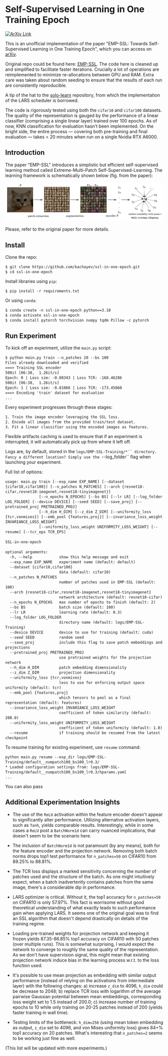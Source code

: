 # Self-Supervised Learning in One Training Epoch

[![ArXiv Link](http://img.shields.io/badge/paper-arxiv.2304.03977-B31B1B.svg)](https://arxiv.org/abs/2304.03977)

This is an unofficial implementation of the paper "EMP-SSL: Towards Self-Supervised Learning in One Training Epoch", which you can access on [arXiv](https://arxiv.org/abs/2304.03977).

Original repo could be found here: [EMP-SSL](https://github.com/tsb0601/EMP-SSL). The code here is cleaned up and simplified to facilitate faster iterations. Crucially a lot of operations are reimplemented to minimize re-allocations between GPU and RAM. Extra care was taken about random seeding to ensure that the results of each run are consistently reproducible.

A tip of the hat to the [solo-learn](https://github.com/vturrisi/solo-learn) repository, from which the implementation of the LARS scheduler is borrowed.

The code is rigorously tested using both the `cifar10` and `cifar100` datasets. The quality of the representation is gauged by the performance of a linear classifier (comprising a single linear layer) trained over 100 epochs. As of now, KNN classification for evaluation hasn't been implemented. On the bright side, the entire process — covering both pre-training and final evaluation — takes < 20 minutes when run on a single Nvidia RTX A6000.

## Introduction

The paper "EMP-SSL" introduces a simplistic but efficient self-supervised learning method called Extreme-Multi-Patch Self-Supervised-Learning. The learning framework is schematically shown below (fig. from the paper):

![Training Pipeline](pipeline.png)

Please, refer to the original paper for more details.

## Install

Clone the repo:

```shell
$ git clone https://github.com/kachayev/ssl-in-one-epoch.git
$ cd ssl-in-one-epoch
```

Install libraries using `pip`:

```shell
$ pip install -r requirements.txt
```

Or using `conda`:

```shell
$ conda create -n ssl-in-one-epoch python==3.10
$ conda activate ssl-in-one-epoch
$ conda install pytorch torchvision numpy tqdm Pillow -c pytorch
```

## Run Experiment

To kick off an experiment, utilize the `main.py` script:

```shell
$ python main.py train --n_patches 20 --bs 100
Files already downloaded and verified
===> Training SSL encoder
500it [06:38,  1.26it/s]
Epoch: 0 | Loss sim: -0.80343 | Loss TCR: -168.46286
500it [06:38,  1.26it/s]
Epoch: 1 | Loss sim: -0.81066 | Loss TCR: -173.45868
===> Encoding 'train' dataset for evaluation
...
```

Every experiment progresses through these stages:

    1. Train the image encoder leveraging the SSL loss.
    2. Encode all images from the provided train/test dataset.
    3. Fit a linear classifier using the encoded images as features.

Flexible artifacts caching is used to ensure that if an experiment is interrupted, it will automatically pick up from where it left off.

Logs are, by default, stored in the `logs/EMP-SSL-Training/*`` directory. Fancy a different location? Simply use the `--log_folder`` flag when launching your experiment.

Full list of options:

```shell
usage: main.py train [--exp_name EXP_NAME] [--dataset {cifar10,cifar100}] [--n_patches N_PATCHES] [--arch {resnet18-cifar,resnet18-imagenet,resnet18-tinyimagenet}]
               [--n_epochs N_EPOCHS] [--bs BS] [--lr LR] [--log_folder LOG_FOLDER] [--device DEVICE] [--seed SEED] [--save_proj] [--pretrained_proj PRETRAINED_PROJ]
               [--h_dim H_DIM] [--z_dim Z_DIM] [--uniformity_loss {tcr,vonmises}] [--emb_pool {features,proj}] [--invariance_loss_weight INVARIANCE_LOSS_WEIGHT]
               [--uniformity_loss_weight UNIFORMITY_LOSS_WEIGHT] [--resume] [--tcr_eps TCR_EPS]

SSL-in-one-epoch

optional arguments:
  -h, --help            show this help message and exit
  --exp_name EXP_NAME   experiment name (default: default)
  --dataset {cifar10,cifar100}
                        data (default: cifar10)
  --n_patches N_PATCHES
                        number of patches used in EMP-SSL (default: 100)
  --arch {resnet18-cifar,resnet18-imagenet,resnet18-tinyimagenet}
                        network architecture (default: resnet18-cifar)
  --n_epochs N_EPOCHS   max number of epochs to finish (default: 2)
  --bs BS               batch size (default: 100)
  --lr LR               learning rate (default: 0.3)
  --log_folder LOG_FOLDER
                        directory name (default: logs/EMP-SSL-Training)
  --device DEVICE       device to use for training (default: cuda)
  --seed SEED           random seed
  --save_proj           include this flag to save patch embeddings and projections
  --pretrained_proj PRETRAINED_PROJ
                        use pretrained weights for the projection network
  --h_dim H_DIM         patch embedding dimensionality
  --z_dim Z_DIM         projection dimensionality
  --uniformity_loss {tcr,vonmises}
                        loss to use for enforcing output space uniformity (default: tcr)
  --emb_pool {features,proj}
                        which tensors to pool as a final representation (default: features)
  --invariance_loss_weight INVARIANCE_LOSS_WEIGHT
                        coefficient of token similarity (default: 200.0)
  --uniformity_loss_weight UNIFORMITY_LOSS_WEIGHT
                        coefficient of token uniformity (default: 1.0)
  --resume              if training should be resumed from the latest checkpoint
```

To resume training for existing experiment, use `resume` command:

```shell
python main.py resume --exp_dir logs/EMP-SSL-Training/default__numpatch100_bs100_lr0.3/
* Loaded configuration settings from: logs/EMP-SSL-Training/default__numpatch100_bs100_lr0.3/hparams.yaml
...
```

You can also pass 


## Additional Experimentation Insights

* The use of the `ReLU` activation within the feature encoder doesn't appear to significantly alter performance. Utilizing alternative activation layers, such as `Tanh`, yields comparable results. Interestingly, while in some cases a `ReLU` post a `BatchNorm1d` can carry nuanced implications, that doesn't seem to be the scenario here.

* The inclusion of `BatchNorm1d` is not paramount (by any means), both for the feature encoder and the projection network. Removing both batch norms drops top1 test performance for `n_patches=50` on CIFAR10 from 89.25% to 88.81%.

* The TCR loss displays a marked sensitivity concerning the number of patches used and the structure of the batch. As one might intuitively expect, when a batch inadvertently contains patches from the same image, there's a considerable dip in performance.

* LARS optimizer is critical. Without it, the top1 accuracy for `n_patches=50` on CIFAR10 is only 57.97%. This fact is worrisome without good theoretical understanding of what exactly leads to such performance gain when applying LARS. It seems one of the original goal was to find an SSL algorithm that doesn't depend drastically on details of the training regime.

* Loading pre-trained weights for projection network and keeping it frozen yields 87.35-86.85% top1 accuracy on CIFAR10 with 50 patches (over multiple runs). This is somewhat surprising, I would expect the network to converge to roughly the same quality of the representation. As we don't have supervision signal, this might mean that existing projection network induce bias in the learning process w.r.t. to the loss function used.

* It's possible to use mean projection as embedding with similar output performance (instead of relying on the activations from intermediate layer) with the following changes: a) increase `z_dim` to 4096, `h_dim` could be decrease to 2048; b) replace TCR loss with logarithm of the average pairwise Gaussian potential between mean embeddings, corresponding loss weight set to 1.5 instead of 200.0; c) increase number of training epochs to 10 while only training on 20-25 patches instead of 200 (yields faster training in wall time).

* Testing limits of the bottleneck: `h_dim=256` (using mean token embedding as output, `z_dim` set to 4096, and von Mises uniformity loss) gives 84+% top1 accuracy on 20 patches. What's interesting that `n_patches=2` seems to be working just fine as well.

(This list will be updated with more experiments.)